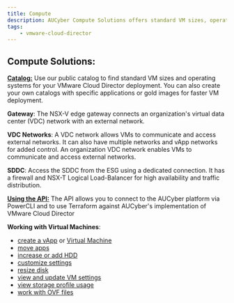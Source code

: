 ```yaml
---
title: Compute
description: AUCyber Compute Solutions offers standard VM sizes, operating systems, and customizable virtual machines for VMware Cloud Director deployment. Connect to the SDDC using a dedicated connection and manage virtual machines through the API with PowerCLI and Terraform. Easily create, move, and manage vApps, customize settings, and work with OVF files
tags:
    - vmware-cloud-director
---
```


## Compute Solutions:

[**Catalog:**](../Compute/Catalogs/index.md) Use our public catalog to find standard VM sizes and operating systems for your VMware Cloud Director deployment. You can also create your own catalogs with specific applications or gold images for faster VM deployment.

**Gateway**: The NSX-V edge gateway connects an organization's virtual data center (VDC) network with an external network.

**VDC Networks**: A VDC network allows VMs to communicate and access external networks. It can also have multiple networks and vApp networks for added control. An organization VDC network enables VMs to communicate and access external networks.

**SDDC**: Access the SDDC from the ESG using a dedicated connection. It has a firewall and NSX-T Logical Load-Balancer for high availability and traffic distribution.

[**Using the API:**](./Using_the_API/establishing_a_connection_to_aucloud_with_powercli.md) The API allows you to connect to the AUCyber platform via PowerCLI and to use Terraform against AUCyber's implementation of VMware Cloud Director 

**Working with Virtual Machines**:

- [create a vApp](./Working_with_Virtual_Machines/how_to_create_a_vapp.md) or [Virtual Machine](./Working_with_Virtual_Machines/how_to_create_an_empty_vm.md)
- [move apps](./Working_with_Virtual_Machines/hot_to_migrate_vapps_between_virtual_data_centres.md)
- [increase or add HDD](./Working_with_Virtual_Machines/how_to_increase_an_hdd_or_add_hdd_to_a_vm.md)
- [customize settings](./Working_with_Virtual_Machines/how_to_perform_guest_customisation.md)
- [resize disk](./Working_with_Virtual_Machines/how_to_resize_vm_disk.md)
- [view and update VM settings](./Working_with_Virtual_Machines/how_to_view_and_update_virtual_machine_settings.md)
- [view storage profile usage](./Working_with_Virtual_Machines/how_to_view_storage_profile_usage.md)
- [work with OVF files](./Working_with_Virtual_Machines/how_to_vmtemplate_media_using_ovf_tool.md)

